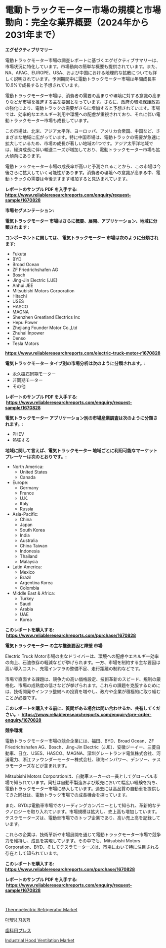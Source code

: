 <p><h1>電動トラックモーター市場の規模と市場動向：完全な業界概要（2024年から2031年まで）</h1></p><p><strong>エグゼクティブサマリー</strong></p>
<p><p>電動トラックモーター市場の調査レポートに基づくエグゼクティブサマリーは、市場状況に特化しています。市場動向の簡単な概要も提供されています。また、NA、APAC、EUROPE、USA、および中国における地理的な拡散についても詳しく説明されています。予測期間中に電動トラックモーター市場は年間成長率10.6%で成長すると予想されています。</p><p>電動トラックモーター市場は、消費者の需要の高まりや環境に対する意識の高まりなどが市場を推進する主な要因となっています。さらに、政府の環境保護政策の強化により、電動トラックの需要がさらに増加すると予想されています。市場では、効率的なエネルギー利用や環境への配慮が重視されており、それに伴い電動トラックモーター市場も成長しています。</p><p>この市場は、北米、アジア太平洋、ヨーロッパ、アメリカ合衆国、中国など、さまざまな地域に広がっています。特に中国市場は、電動トラックの需要が急速に拡大しているため、市場の成長が著しい地域の1つです。アジア太平洋地域では、経済成長に伴い輸送ニーズが増加しており、電動トラックモーター市場も拡大傾向にあります。</p><p>電動トラックモーター市場の成長率が高いと予測されることから、この市場は今後さらに拡大していく可能性があります。消費者の環境への意識が高まる中、電動トラックの需要は今後ますます増加すると見込まれています。</p></p>
<p><strong>レポートのサンプル PDF を入手する: <a href="https://www.reliableresearchreports.com/enquiry/request-sample/1670828">https://www.reliableresearchreports.com/enquiry/request-sample/1670828</a></strong></p>
<p><strong>市場セグメンテーション:</strong></p>
<p><strong> 電気トラックモーター 市場はさらに概要、展開、アプリケーション、地域に分類されます :</strong></p>
<p><strong>コンポーネントに関しては、 電気トラックモーター 市場は次のように分類されます: &nbsp;</strong></p>
<p><ul><li>Fukuta</li><li>BYD</li><li>Broad Ocean</li><li>ZF Friedrichshafen AG</li><li>Bosch</li><li>Jing-Jin Electric (JJE)</li><li>Anhui JEE</li><li>Mitsubishi Motors Corporation</li><li>Hitachi</li><li>USES</li><li>HASCO</li><li>MAGNA</li><li>Shenzhen Greatland Electrics Inc</li><li>Hepu Power</li><li>Zhejiang Founder Motor Co.,Ltd</li><li>Zhuhai Inpower</li><li>Denso</li><li>Tesla Motors</li></ul></p>
<p><strong><a href="https://www.reliableresearchreports.com/electric-truck-motor-r1670828">https://www.reliableresearchreports.com/electric-truck-motor-r1670828</a></strong></p>
<p><strong> 電気トラックモーター タイプ別の市場分析は次のように分類されます。:</strong></p>
<p><ul><li>永久磁石同期モーター</li><li>非同期モーター</li><li>その他</li></ul></p>
<p><strong>レポートのサンプル PDF を入手する: &nbsp;<a href="https://www.reliableresearchreports.com/enquiry/request-sample/1670828">https://www.reliableresearchreports.com/enquiry/request-sample/1670828</a></strong></p>
<p><strong> 電気トラックモーター アプリケーション別の市場産業調査は次のように分類されます。:</strong></p>
<p><ul><li>PHEV</li><li>熱狂する</li></ul></p>
<p><strong>地域に関して言えば、電気トラックモーター 地域ごとに利用可能なマーケットプレーヤーは次のとおりです。:</strong></p>
<p><ul>
    <li>
        North America:
        <ul>
            <li>United States</li>
            <li>Canada</li>
        </ul>
    </li>
    <li>
        Europe:
        <ul>
            <li>Germany</li>
            <li>France</li>
            <li>U.K.</li>
            <li>Italy</li>
            <li>Russia</li>
        </ul>
    </li>
    <li>
        Asia-Pacific:
        <ul>
            <li>China</li>
            <li>Japan</li>
            <li>South Korea</li>
            <li>India</li>
            <li>Australia</li>
            <li>China Taiwan</li>
            <li>Indonesia</li>
            <li>Thailand</li>
            <li>Malaysia</li>
        </ul>
    </li>
    <li>
        Latin America:
        <ul>
            <li>Mexico</li>
            <li>Brazil</li>
            <li>Argentina Korea</li>
            <li>Colombia</li>
        </ul>
    </li>
    <li>
        Middle East & Africa:
        <ul>
            <li>Turkey</li>
            <li>Saudi</li>
            <li>Arabia</li>
            <li>UAE</li>
            <li>Korea</li>
        </ul>
    </li>
    </ul></p>
<p><strong>このレポートを購入する: &nbsp;<a href="https://www.reliableresearchreports.com/purchase/1670828">https://www.reliableresearchreports.com/purchase/1670828</a></strong></p>
<p><strong>電気トラックモーター の主な推進要因と障壁 市場</strong></p>
<p><p>Electric Truck Motor市場の主なドライバーは、環境への配慮やエネルギー効率の向上、石油依存の軽減などが挙げられます。一方、市場を制約する主な要因は高い導入コスト、充電インフラの整備不足、走行距離の制約などです。</p><p>市場で直面する課題は、競争力の高い価格設定、技術革新のスピード、規制の厳格化、市場の成熟度の低さなどが挙げられます。これらの課題を克服するためには、技術開発やインフラ整備への投資を増やし、政府や企業が積極的に取り組むことが必要です。</p></p>
<p><strong>このレポートを購入する前に、質問がある場合は問い合わせるか、共有してください。:&nbsp; <a href="https://www.reliableresearchreports.com/enquiry/pre-order-enquiry/1670828">https://www.reliableresearchreports.com/enquiry/pre-order-enquiry/1670828</a></strong></p>
<p><strong>競争環境</strong></p>
<p><p>電動トラックモーター市場の競合企業には、福田、BYD、Broad Ocean、ZF Friedrichshafen AG、Bosch、Jing-Jin Electric（JJE）、安徽ジーイー、三菱自動車、日立、USES、HASCO、MAGNA、深圳グレートランド電気株式会社、河浦電力、浙江ファウンダーモーター株式会社、珠海インパワー、デンソー、テスラモーターズなどが含まれます。</p><p>Mitsubishi Motors Corporationは、自動車メーカーの一員としてグローバル市場で知られています。同社は自動車製造および販売において幅広い経験を持ち、電動トラックモーター市場に参入しています。過去には高品質の自動車を提供してきた同社は、電動トラック市場での成長機会を探っています。</p><p>また、BYDは電動車市場でのリーディングカンパニーとして知られ、革新的なテクノロジーを取り入れています。市場規模は拡大し、売上高も増加しています。テスラモーターズは、電動車市場でのトップ企業であり、高い売上高を記録しています。</p><p>これらの企業は、技術革新や市場展開を通じて電動トラックモーター市場で競争力を維持し、成長を実現しています。その中でも、Mitsubishi Motors Corporation、BYD、そしてテスラモーターズは、市場において特に注目される存在として知られています。</p></p>
<p><strong>このレポートを購入する: &nbsp; <a href="https://www.reliableresearchreports.com/purchase/1670828">https://www.reliableresearchreports.com/purchase/1670828</a></strong></p>
<p><strong>レポートのサンプル PDF を入手する: &nbsp;<a href="https://www.reliableresearchreports.com/enquiry/request-sample/1670828">https://www.reliableresearchreports.com/enquiry/request-sample/1670828</a></strong><strong></strong></p>
<p>&nbsp;</p>
<p><p><a href="https://github.com/kufem1/Market-Research-Report-List-2/blob/main/thermoelectric-refrigerator-market.md">Thermoelectric Refrigerator Market</a></p><p><a href="https://medium.com/@genius6587678/%EB%A7%88%EC%BC%80%ED%8C%85-%EC%9E%90%EB%8F%99%ED%99%94-%EC%8B%9C%EC%9E%A5-%EC%8B%9C%EC%9E%A5-cagr-%EC%8B%9C%EC%9E%A5-%ED%8A%B8%EB%A0%8C%EB%93%9C-%EB%B0%8F-%EC%84%B1%EC%9E%A5-%EC%A0%84%EB%9E%B5%EC%97%90-%EB%8C%80%ED%95%9C-%ED%86%B5%EC%B0%B0%EB%A0%A5-b448dc6d7ad4">마케팅 자동화</a></p><p><a href="https://medium.com/@ebbkautzer/%E6%AD%AF%E7%A7%91%E3%83%97%E3%83%AC%E3%82%B9%E5%B8%82%E5%A0%B4%E5%88%86%E6%9E%90-cagr-%E5%B8%82%E5%A0%B4%E3%82%BB%E3%82%B0%E3%83%A1%E3%83%B3%E3%83%86%E3%83%BC%E3%82%B7%E3%83%A7%E3%83%B3-%E3%81%8A%E3%82%88%E3%81%B3%E3%82%B0%E3%83%AD%E3%83%BC%E3%83%90%E3%83%AB%E7%94%A3%E6%A5%AD%E6%A6%82%E8%A6%81-3f9543cb9677">歯科用プレス</a></p><p><a href="https://github.com/singletonthaxterkelliehr2df/Market-Research-Report-List-1/blob/main/industrial-hood-ventilation-market.md">Industrial Hood Ventilation Market</a></p></p>